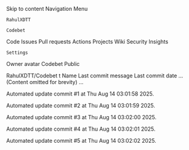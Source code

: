 Skip to content
Navigation Menu

    RahulXDTT

    Codebet

Code
Issues
Pull requests
Actions
Projects
Wiki
Security
Insights

    Settings

Owner avatar
Codebet
Public

RahulXDTT/Codebet
t
Name	Last commit message
	Last commit date
... (Content omitted for brevity) ...


Automated update commit #1 at Thu Aug 14 03:01:58 2025.

Automated update commit #2 at Thu Aug 14 03:01:59 2025.

Automated update commit #3 at Thu Aug 14 03:02:00 2025.

Automated update commit #4 at Thu Aug 14 03:02:01 2025.

Automated update commit #5 at Thu Aug 14 03:02:02 2025.